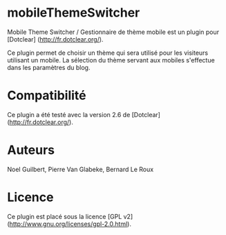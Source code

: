 mobileThemeSwitcher
===================

Mobile Theme Switcher / Gestionnaire de thème mobile est un plugin pour [Dotclear] (http://fr.dotclear.org/).

Ce plugin permet de choisir un thème qui sera utilisé pour les visiteurs utilisant un mobile.
La sélection du thème servant aux mobiles s'effectue dans les paramètres du blog.

Compatibilité
============

Ce plugin a été testé avec la version 2.6 de [Dotclear] (http://fr.dotclear.org/).

Auteurs
=======
Noel Guilbert, Pierre Van Glabeke, Bernard Le Roux

Licence
===================
Ce plugin est placé sous la licence [GPL v2] (http://www.gnu.org/licenses/gpl-2.0.html).